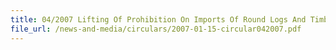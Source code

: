 ```yaml
---
title: 04/2007 Lifting Of Prohibition On Imports Of Round Logs And Timber Products Originating In Liberia
file_url: /news-and-media/circulars/2007-01-15-circular042007.pdf
---
```

